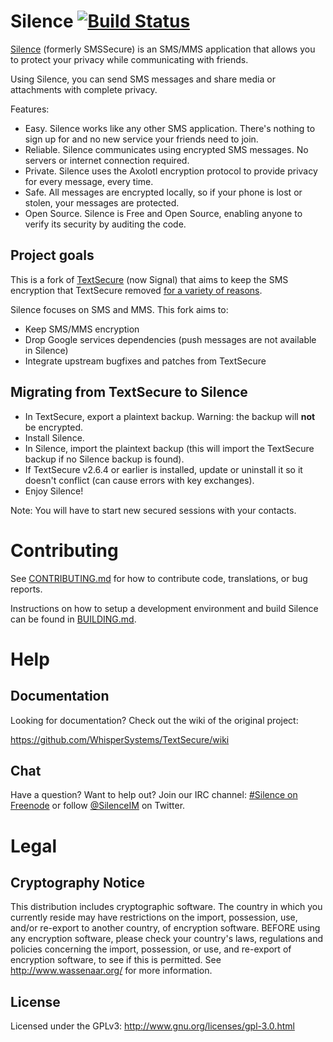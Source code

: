 # Silence [![Build Status](https://travis-ci.org/SilenceIM/Silence.svg?branch=master)](https://travis-ci.org/SilenceIM/Silence)

[Silence](https://silence.im) (formerly SMSSecure) is an SMS/MMS application that allows you to protect your privacy while communicating with friends.

Using Silence, you can send SMS messages and share media or attachments with complete privacy.

Features:
* Easy. Silence works like any other SMS application. There's nothing to sign up for and no new service your friends need to join.
* Reliable. Silence communicates using encrypted SMS messages. No servers or internet connection required.
* Private. Silence uses the Axolotl encryption protocol to provide privacy for every message, every time.
* Safe. All messages are encrypted locally, so if your phone is lost or stolen, your messages are protected.
* Open Source. Silence is Free and Open Source, enabling anyone to verify its security by auditing the code.


## Project goals

This is a fork of [TextSecure](https://github.com/WhisperSystems/TextSecure) (now Signal) that aims to keep the SMS encryption that TextSecure removed [for a variety of reasons](https://whispersystems.org/blog/goodbye-encrypted-sms/).

Silence focuses on SMS and MMS. This fork aims to:

* Keep SMS/MMS encryption
* Drop Google services dependencies (push messages are not available in Silence)
* Integrate upstream bugfixes and patches from TextSecure

## Migrating from TextSecure to Silence

* In TextSecure, export a plaintext backup. Warning: the backup will **not** be encrypted.
* Install Silence.
* In Silence, import the plaintext backup (this will import the TextSecure backup if no Silence backup is found).
* If TextSecure v2.6.4 or earlier is installed, update or uninstall it so it doesn't conflict (can cause errors with key exchanges).
* Enjoy Silence!

Note: You will have to start new secured sessions with your contacts.

# Contributing

See [CONTRIBUTING.md](https://github.com/SilenceIM/Silence/blob/master/CONTRIBUTING.md) for how to contribute code, translations, or bug reports.

Instructions on how to setup a development environment and build Silence can be found in [BUILDING.md](https://github.com/SilenceIM/Silence/blob/master/BUILDING.md).

# Help
## Documentation
Looking for documentation? Check out the wiki of the original project:

https://github.com/WhisperSystems/TextSecure/wiki

## Chat
Have a question? Want to help out? Join our IRC channel: [#Silence on Freenode](https://webchat.freenode.net/?channels=Silence) or follow [@SilenceIM](https://twitter.com/SilenceIM) on Twitter.

# Legal
## Cryptography Notice

This distribution includes cryptographic software. The country in which you currently reside may have restrictions on the import, possession, use, and/or re-export to another country, of encryption software.
BEFORE using any encryption software, please check your country's laws, regulations and policies concerning the import, possession, or use, and re-export of encryption software, to see if this is permitted.
See <http://www.wassenaar.org/> for more information.

## License

Licensed under the GPLv3: http://www.gnu.org/licenses/gpl-3.0.html
